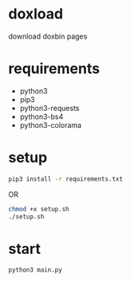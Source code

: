 # doxload

download doxbin pages

# requirements

 - python3
 - pip3
 - python3-requests
 - python3-bs4
 - python3-colorama

# setup

```bash
pip3 install -r requirements.txt
```

OR

```bash
chmod +x setup.sh
./setup.sh
```

# start

```bash
python3 main.py
```
